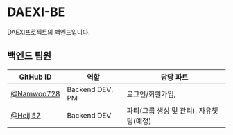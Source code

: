 # DAEXI-BE
DAEXI프로젝트의 백엔드입니다.  

## 백엔드 팀원

| GitHub ID | 역할           | 담당 파트                        |
|-----------|----------------|----------------------------------|
| [@Namwoo728](https://github.com/Namwoo728) | Backend DEV, PM | 로그인/회원가입, |
| [@Heiji57](https://github.com/Heiji57) | Backend DEV | 파티(그룹 생성 및 관리), 자유챗팅(예정) |